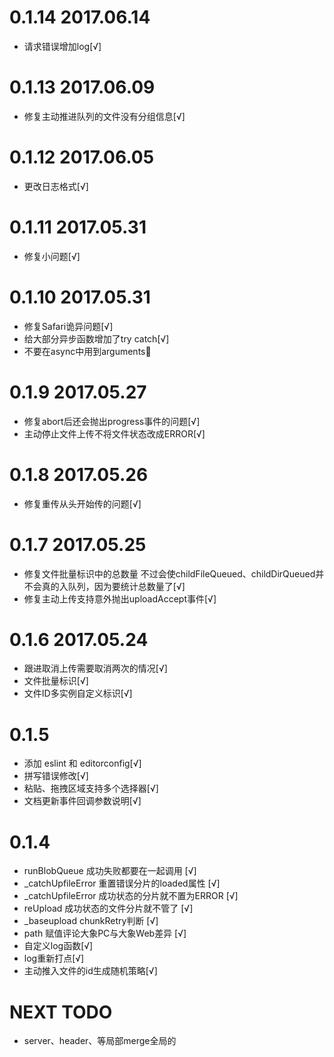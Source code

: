 # 0.1.14 2017.06.14
- 请求错误增加log[√]

# 0.1.13 2017.06.09
- 修复主动推进队列的文件没有分组信息[√]

# 0.1.12 2017.06.05
- 更改日志格式[√]

# 0.1.11 2017.05.31 
- 修复小问题[√]

# 0.1.10 2017.05.31
- 修复Safari诡异问题[√]
- 给大部分异步函数增加了try catch[√]
- 不要在async中用到arguments🤣

# 0.1.9 2017.05.27
- 修复abort后还会抛出progress事件的问题[√]
- 主动停止文件上传不将文件状态改成ERROR[√]

# 0.1.8 2017.05.26
- 修复重传从头开始传的问题[√]

# 0.1.7 2017.05.25
- 修复文件批量标识中的总数量 不过会使childFileQueued、childDirQueued并不会真的入队列，因为要统计总数量了[√]
- 修复主动上传支持意外抛出uploadAccept事件[√]

# 0.1.6 2017.05.24
- 跟进取消上传需要取消两次的情况[√]
- 文件批量标识[√]
- 文件ID多实例自定义标识[√]

# 0.1.5
- 添加 eslint 和 editorconfig[√]
- 拼写错误修改[√]
- 粘贴、拖拽区域支持多个选择器[√]
- 文档更新事件回调参数说明[√]

# 0.1.4
- runBlobQueue 成功失败都要在一起调用 [√]
- _catchUpfileError 重置错误分片的loaded属性 [√]
- _catchUpfileError 成功状态的分片就不置为ERROR [√]
- reUpload 成功状态的文件分片就不管了 [√]
- _baseupload chunkRetry判断 [√]
- path 赋值评论大象PC与大象Web差异 [√]
- 自定义log函数[√]
- log重新打点[√]
- 主动推入文件的id生成随机策略[√]

# NEXT TODO
- server、header、等局部merge全局的